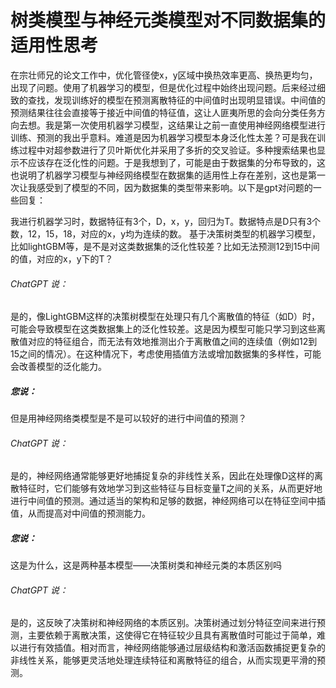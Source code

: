 # 树类模型与神经元类模型对不同数据集的适用性思考

在宗壮师兄的论文工作中，优化管径使x，y区域中换热效率更高、换热更均匀，出现了问题。使用了机器学习的模型，但是优化过程中始终出现问题。后来经过细致的查找，发现训练好的模型在预测离散特征的中间值时出现明显错误。中间值的预测结果往往会直接等于接近中间值的特征值，这让人匪夷所思的会向分类任务方向去想。我是第一次使用机器学习模型，这结果让之前一直使用神经网络模型进行训练、预测的我出乎意料。难道是因为机器学习模型本身泛化性太差？可是我在训练过程中对超参数进行了贝叶斯优化并采用了多折的交叉验证。多种搜索结果也显示不应该存在泛化性的问题。于是我想到了，可能是由于数据集的分布导致的，这也说明了机器学习模型与神经网络模型在数据集的适用性上存在差别，这也是第一次让我感受到了模型的不同，因为数据集的类型带来影响。以下是gpt对问题的一些回复：



我进行机器学习时，数据特征有3个，D，x，y，回归为T。数据特点是D只有3个数，12，15，18，对应的x，y均为连续的数。 基于决策树类型的机器学习模型，比如lightGBM等，是不是对这类数据集的泛化性较差？比如无法预测12到15中间的值，对应的x，y下的T？

###### ChatGPT 说：

是的，像LightGBM这样的决策树模型在处理只有几个离散值的特征（如D）时，可能会导致模型在这类数据集上的泛化性较差。这是因为模型可能只学习到这些离散值对应的特征组合，而无法有效地推测出介于离散值之间的连续值（例如12到15之间的情况）。在这种情况下，考虑使用插值方法或增加数据集的多样性，可能会改善模型的泛化能力。

##### 您说：

但是用神经网络类模型是不是可以较好的进行中间值的预测？

###### ChatGPT 说：

是的，神经网络通常能够更好地捕捉复杂的非线性关系，因此在处理像D这样的离散特征时，它们能够有效地学习到这些特征与目标变量T之间的关系，从而更好地进行中间值的预测。通过适当的架构和足够的数据，神经网络可以在特征空间中插值，从而提高对中间值的预测能力。

##### 您说：

这是为什么，这是两种基本模型——决策树类和神经元类的本质区别吗

###### ChatGPT 说：

是的，这反映了决策树和神经网络的本质区别。决策树通过划分特征空间来进行预测，主要依赖于离散决策，这使得它在特征较少且具有离散值时可能过于简单，难以进行有效插值。相对而言，神经网络能够通过层级结构和激活函数捕捉更复杂的非线性关系，能够更灵活地处理连续特征和离散特征的组合，从而实现更平滑的预测。